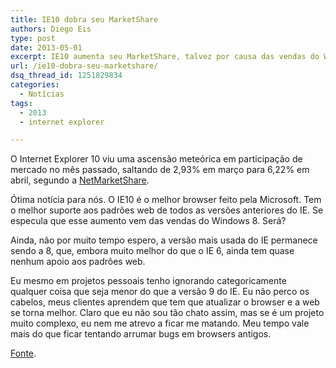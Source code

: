 ```yaml
---
title: IE10 dobra seu MarketShare
authors: Diego Eis
type: post
date: 2013-05-01
excerpt: IE10 aumenta seu MarketShare, talvez por causa das vendas do Windows 8.
url: /ie10-dobra-seu-marketshare/
dsq_thread_id: 1251829834
categories:
  - Notícias
tags:
  - 2013
  - internet explorer

---
```

O Internet Explorer 10 viu uma ascensão meteórica em participação de mercado no mês passado, saltando de 2,93% em março para 6,22% em abril, segundo a [NetMarketShare][1].

Ótima notícia para nós. O IE10 é o melhor browser feito pela Microsoft. Tem o melhor suporte aos padrões web de todos as versões anteriores do IE. Se especula que esse aumento vem das vendas do Windows 8. Será?

Ainda, não por muito tempo espero, a versão mais usada do IE permanece sendo a 8, que, embora muito melhor do que o IE 6, ainda tem quase nenhum apoio aos padrões web.

Eu mesmo em projetos pessoais tenho ignorando categoricamente qualquer coisa que seja menor do que a versão 9 do IE. Eu não perco os cabelos, meus clientes aprendem que tem que atualizar o browser e a web se torna melhor. Claro que eu não sou tão chato assim, mas se é um projeto muito complexo, eu nem me atrevo a ficar me matando. Meu tempo vale mais do que ficar tentando arrumar bugs em browsers antigos.

[Fonte][2].

 [1]: http://www.netmarketshare.com/browser-market-share.aspx?qprid=2&qpcustomd=0
 [2]: http://www.webmonkey.com/2013/05/internet-explorer-10-doubles-market-share/